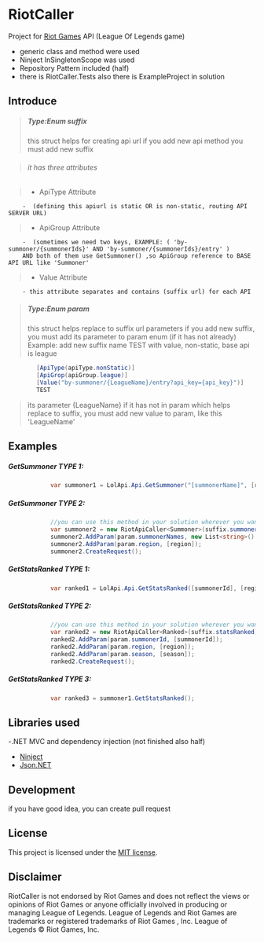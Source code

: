 # RiotCaller
Project for [Riot Games](https://developer.riotgames.com) API (League Of Legends game)

  - generic class and method were used
  - Ninject InSingletonScope was used
  - Repository Pattern included (half)
  - there is RiotCaller.Tests also there is ExampleProject in solution


## Introduce
> ##### Type:Enum suffix
>this struct helps for creating api url
>if you add new api method you must add new suffix

> ###### it has three attributes

>  - ApiType Attribute 
        
        -  (defining this apiurl is static OR is non-static, routing API SERVER URL)
>  - ApiGroup Attribute 
        
        -  (sometimes we need two keys, EXAMPLE: ( 'by-summoner/{summonerIds}' AND 'by-summoner/{summonerIds}/entry' )
        AND both of them use GetSummoner() ,so ApiGroup reference to BASE API URL like 'Summoner'
>  - Value Attribute 

        - this attribute separates and contains (suffix url) for each API

> ##### Type:Enum param
>this struct helps replace to suffix url parameters
>if you add new suffix, you must add its parameter to param enum (if it has not already)
>Example: add new suffix name TEST with value, non-static, base api is league

```c#
        [ApiType(apiType.nonStatic)]
        [ApiGrop(apiGroup.league)]
        [Value("by-summoner/{LeagueName}/entry?api_key={api_key}")]
        TEST
```
>its parameter {LeagueName} if it has not in param which helps replace to suffix, you must add new value to param, like this 'LeagueName'

## Examples

##### GetSummoner TYPE 1:
```c#
            var summoner1 = LolApi.Api.GetSummoner("[summonerName]", [region]);
```

##### GetSummoner TYPE 2:


```c#
			//you can use this method in your solution wherever you want
       		var summoner2 = new RiotApiCaller<Summoner>(suffix.summonerByname);
     		summoner2.AddParam(param.summonerNames, new List<string>() { "[summonerName]" });
            summoner2.AddParam(param.region, [region]);
            summoner2.CreateRequest();
```

##### GetStatsRanked TYPE 1:
```c#
            var ranked1 = LolApi.Api.GetStatsRanked([summonerId], [region]);
```
##### GetStatsRanked TYPE 2:
```c#
			//you can use this method in your solution wherever you want
            var ranked2 = new RiotApiCaller<Ranked>(suffix.statsRanked);
            ranked2.AddParam(param.summonerId, [summonerId]);
            ranked2.AddParam(param.region, [region]);
            ranked2.AddParam(param.season, [season]);
            ranked2.CreateRequest();
```
##### GetStatsRanked TYPE 3:
```c#
            var ranked3 = summoner1.GetStatsRanked();
```

## Libraries used
-.NET MVC and dependency injection (not  finished also half)
- [Ninject](https://github.com/ninject/Ninject)
- [Json.NET](https://github.com/JamesNK/Newtonsoft.Json)


## Development
if you have good idea, you can create pull request


## License
This project is licensed under the [MIT license](LICENSE).

## Disclaimer
RiotCaller is not endorsed by Riot Games and does not reflect the views or opinions of Riot Games or anyone officially involved in producing or managing League of Legends. League of Legends and Riot Games are trademarks or registered trademarks of Riot Games , Inc. League of Legends © Riot Games, Inc.
